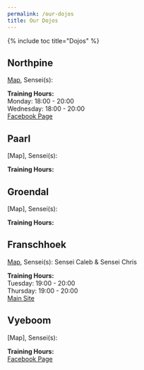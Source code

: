 ```yaml
---
permalink: /our-dojos
title: Our Dojos
---
```


{% include toc title="Dojos" %}

## Northpine
[Map](https://www.google.com/maps/place/Northpine+Community+Hall/@-33.879583,18.7218741,12z/data=!4m5!3m4!1s0x1dcc516074aaea37:0x4bd396d8e9e8b608!8m2!3d-33.8710569!4d18.7110901),
Sensei(s): 

**Training Hours:**
<br>Monday: 18:00 - 20:00
<br>Wednesday: 18:00 - 20:00
<br>[Facebook Page](https://www.facebook.com/Samurai-Karate-Northpine-202313093262851)


## Paarl
[Map],
Sensei(s): 

**Training Hours:**


## Groendal
[Map],
Sensei(s): 

**Training Hours:**


## Franschhoek
[Map](https://www.google.com/maps/place/15+Fabriek+St,+Franschhoek,+7690/@-33.9076628,19.1147608,19z/data=!3m1!4b1!4m5!3m4!1s0x1dcdbc8cbe4fe72f:0xbb95fa46965400be!8m2!3d-33.9076639!4d19.115308),
Sensei(s): Sensei Caleb & Sensei Chris

**Training Hours:**
<br>Tuesday: 19:00 - 20:00
<br>Thursday: 19:00 - 20:00
<br>[Main Site](//fsh.baska.co.za)


## Vyeboom
[Map],
Sensei(s): 

**Training Hours:**
<br>[Facebook Page](https://www.facebook.com/Samurai-Karate-Vyeboom-739151739448725)

